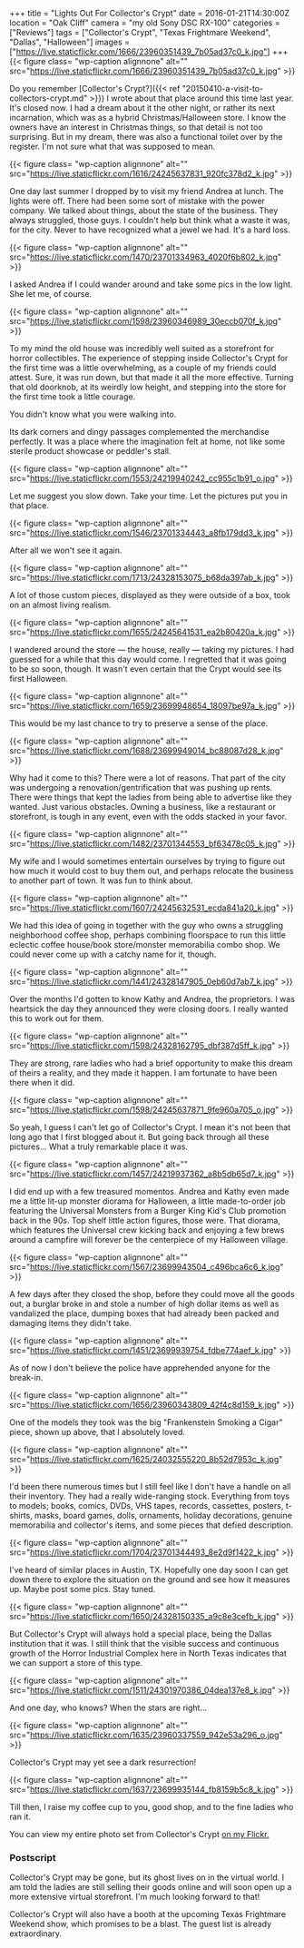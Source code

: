 +++
title = "Lights Out For Collector's Crypt"
date = 2016-01-21T14:30:00Z
location = "Oak Cliff"
camera = "my old Sony DSC RX-100"
categories = ["Reviews"]
tags = ["Collector's Crypt", "Texas Frightmare Weekend", "Dallas", "Halloween"]
images = ["https://live.staticflickr.com/1666/23960351439_7b05ad37c0_k.jpg"]
+++
{{< figure class= "wp-caption alignnone" alt="" src="https://live.staticflickr.com/1666/23960351439_7b05ad37c0_k.jpg" >}}

Do you remember [Collector's Crypt?]({{< ref "20150410-a-visit-to-collectors-crypt.md" >}}) I wrote about that place around this time last year. It's closed now. I had a dream about it the other night, or rather its next incarnation, which was as a hybrid Christmas/Halloween store. I know the owners have an interest in Christmas things, so that detail is not too surprising. But in my dream, there was also a functional toilet over by the register. I'm not sure what that was supposed to mean.

<!--more-->

{{< figure class= "wp-caption alignnone" alt="" src="https://live.staticflickr.com/1616/24245637831_920fc378d2_k.jpg" >}}

One day last summer I dropped by to visit my friend Andrea at lunch. The lights were off. There had been some sort of mistake with the power company. We talked about things, about the state of the business. They always struggled, those guys. I couldn't help but think what a waste it was, for the city. Never to have recognized what a jewel we had. It's a hard loss.

{{< figure class= "wp-caption alignnone" alt="" src="https://live.staticflickr.com/1470/23701334963_4020f6b802_k.jpg" >}}

I asked Andrea if I could wander around and take some pics in the low light. She let me, of course.

{{< figure class= "wp-caption alignnone" alt="" src="https://live.staticflickr.com/1598/23960346989_30eccb070f_k.jpg" >}}

To my mind the old house was incredibly well suited as a storefront for horror collectibles. The experience of stepping inside Collector's Crypt for the first time was a little overwhelming, as a couple of my friends could attest. Sure, it was run down, but that made it all the more effective. Turning that old doorknob, at its weirdly low height, and stepping into the store for the first time took a little courage.

You didn't know what you were walking into.

Its dark corners and dingy passages complemented the merchandise perfectly. It was a place where the imagination felt at home, not like some sterile product  showcase or peddler's stall.

{{< figure class= "wp-caption alignnone" alt="" src="https://live.staticflickr.com/1553/24219940242_cc955c1b91_o.jpg" >}}

Let me suggest you slow down. Take your time. Let the pictures put you in that place.

{{< figure class= "wp-caption alignnone" alt="" src="https://live.staticflickr.com/1546/23701334443_a8fb179dd3_k.jpg" >}}

After all we won't see it again.

{{< figure class= "wp-caption alignnone" alt="" src="https://live.staticflickr.com/1713/24328153075_b68da397ab_k.jpg" >}}

A lot of those custom pieces, displayed as they were outside of a box, took on an almost living realism.

{{< figure class= "wp-caption alignnone" alt="" src="https://live.staticflickr.com/1655/24245641531_ea2b80420a_k.jpg" >}}

I wandered around the store — the house, really — taking my pictures. I had guessed for a while that this day would come. I regretted that it was going to be so soon, though. It wasn't even certain that the Crypt would see its first Halloween.

{{< figure class= "wp-caption alignnone" alt="" src="https://live.staticflickr.com/1659/23699948654_18097be97a_k.jpg" >}}

This would be my last chance to try to preserve a sense of the place.

{{< figure class= "wp-caption alignnone" alt="" src="https://live.staticflickr.com/1688/23699949014_bc88087d28_k.jpg" >}}

Why had it come to this? There were a lot of reasons. That part of the city was undergoing a renovation/gentrification that was pushing up rents. There were things that kept the ladies from being able to advertise like they wanted. Just various obstacles. Owning a business, like a restaurant or storefront, is tough in any event, even with the odds stacked in your favor.

{{< figure class= "wp-caption alignnone" alt="" src="https://live.staticflickr.com/1482/23701344553_bf63478c05_k.jpg" >}}

My wife and I would sometimes entertain ourselves by trying to figure out how much it would cost to buy them out, and perhaps relocate the business to another part of town. It was fun to think about.

{{< figure class= "wp-caption alignnone" alt="" src="https://live.staticflickr.com/1607/24245632531_ecda841a20_k.jpg" >}}

We had this idea of going in together with the guy who owns a struggling neighborhood coffee shop, perhaps combining floorspace to run this little eclectic coffee house/book store/monster memorabilia combo shop. We could never come up with a catchy name for it, though.

{{< figure class= "wp-caption alignnone" alt="" src="https://live.staticflickr.com/1441/24328147905_0eb60d7ab7_k.jpg" >}}

Over the months I'd gotten to know Kathy and Andrea, the proprietors. I was heartsick the day they announced they were closing doors. I really wanted this to work out for them.

{{< figure class= "wp-caption alignnone" alt="" src="https://live.staticflickr.com/1598/24328162795_dbf387d5ff_k.jpg" >}}

They are strong, rare ladies who had a brief opportunity to make this dream of theirs a reality, and they made it happen. I am fortunate to have been there when it did.

{{< figure class= "wp-caption alignnone" alt="" src="https://live.staticflickr.com/1598/24245637871_9fe960a705_o.jpg" >}}

So yeah, I guess I can't let go of Collector's Crypt. I mean it's not been that long ago that I first blogged about it. But going back through all these pictures… What a truly remarkable place it was.

{{< figure class= "wp-caption alignnone" alt="" src="https://live.staticflickr.com/1457/24219937362_a8b5db65d7_k.jpg" >}}

I did end up with a few treasured momentos. Andrea and Kathy even made me a little lit-up monster diorama for Halloween, a little made-to-order job featuring the Universal Monsters from a Burger King Kid's Club promotion back in the 90s. Top shelf little action figures, those were. That diorama, which features the Universal crew kicking back and enjoying a few brews around a campfire will forever be the centerpiece of my Halloween village.

{{< figure class= "wp-caption alignnone" alt="" src="https://live.staticflickr.com/1567/23699943504_c496bca6c6_k.jpg" >}}

A few days after they closed the shop, before they could move all the goods out, a burglar broke in and stole a number of high dollar items as well as vandalized the place, dumping boxes that had already been packed and damaging items they didn't take.

{{< figure class= "wp-caption alignnone" alt="" src="https://live.staticflickr.com/1451/23699939754_fdbe774aef_k.jpg" >}}

As of now I don't believe the police have apprehended anyone for the break-in.

{{< figure class= "wp-caption alignnone" alt="" src="https://live.staticflickr.com/1656/23960343809_42f4c8d159_k.jpg" >}}

One of the models they took was the big "Frankenstein Smoking a Cigar" piece, shown up above, that I absolutely loved.

{{< figure class= "wp-caption alignnone" alt="" src="https://live.staticflickr.com/1625/24032555220_8b52d7953c_k.jpg" >}}

I'd been there numerous times but I still feel like I don't have a handle on all their inventory. They had a really wide-ranging stock. Everything from toys to models; books, comics, DVDs, VHS tapes, records, cassettes, posters, t-shirts, masks, board games, dolls, ornaments, holiday decorations, genuine memorabilia and collector's items, and some pieces that defied description.

{{< figure class= "wp-caption alignnone" alt="" src="https://live.staticflickr.com/1704/23701344493_8e2d9f1422_k.jpg" >}}

I've heard of similar places in Austin, TX. Hopefully one day soon I can get down there to explore the situation on the ground and see how it measures up. Maybe post some pics. Stay tuned.

{{< figure class= "wp-caption alignnone" alt="" src="https://live.staticflickr.com/1650/24328150335_a9c8e3cefb_k.jpg" >}}

But Collector's Crypt will always hold a special place, being the Dallas institution that it was. I still think that the visible success and continuous growth of the Horror Industrial Complex here in North Texas indicates that we can support a store of this type.

{{< figure class= "wp-caption alignnone" alt="" src="https://live.staticflickr.com/1511/24301970386_04dea137e8_k.jpg" >}}

And one day, who knows? When the stars are right…

{{< figure class= "wp-caption alignnone" alt="" src="https://live.staticflickr.com/1635/23960337559_942e53a296_o.jpg" >}}

Collector's Crypt may yet see a dark resurrection!

{{< figure class= "wp-caption alignnone" alt="" src="https://live.staticflickr.com/1637/23699935144_fb8159b5c8_k.jpg" >}}

Till then, I raise my coffee cup to you, good shop, and to the fine ladies who ran it.

You can view my entire photo set from Collector's Crypt [on my Flickr.](https://www.flickr.com/photos/tobyjmarks/albums/72157661109407474/)

### Postscript

Collector's Crypt may be gone, but its ghost lives on in the virtual world. I am told the ladies are still selling their goods online and will soon open up a more extensive virtual storefront. I'm much looking forward to that!

Collector's Crypt will also have a booth at the upcoming Texas Frightmare Weekend show, which promises to be a blast. The guest list is already extraordinary.
